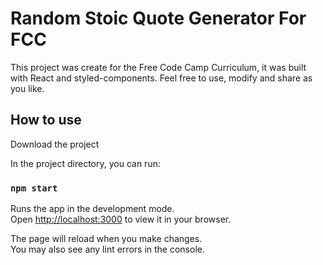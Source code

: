 # Random Stoic Quote Generator For FCC 

 This project was create for the Free Code Camp Curriculum, it was built with React and styled-components.
 Feel free to use, modify and share as you like.

## How to use

Download the project

In the project directory, you can run:

### `npm start`

Runs the app in the development mode.\
Open [http://localhost:3000](http://localhost:3000) to view it in your browser.

The page will reload when you make changes.\
You may also see any lint errors in the console.

#